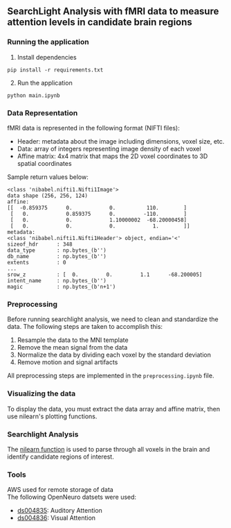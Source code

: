 ## SearchLight Analysis with fMRI data to measure attention levels in candidate brain regions

### Running the application
1. Install dependencies
```
pip install -r requirements.txt
```

2. Run the application
```
python main.ipynb
```

### Data Representation
fMRI data is represented in the following format (NIFTI files):
- Header: metadata about the image including dimensions, voxel size, etc.
- Data: array of integers representing image density of each voxel
- Affine matrix: 4x4 matrix that maps the 2D voxel coordinates to 3D spatial coordinates

Sample return values below:
```
<class 'nibabel.nifti1.Nifti1Image'>
data shape (256, 256, 124)
affine:
[[  -0.859375      0.            0.          110.        ]
 [   0.            0.859375      0.         -110.        ]
 [   0.            0.            1.10000002  -68.20000458]
 [   0.            0.            0.            1.        ]]
metadata:
<class 'nibabel.nifti1.Nifti1Header'> object, endian='<'
sizeof_hdr      : 348
data_type       : np.bytes_(b'')
db_name         : np.bytes_(b'')
extents         : 0
...
srow_z          : [  0.         0.         1.1      -68.200005]
intent_name     : np.bytes_(b'')
magic           : np.bytes_(b'n+1')
```
### Preprocessing
Before running searchlight analysis, we need to clean and standardize the data. The following steps are taken to accomplish this:
1. Resample the data to the MNI template
2. Remove the mean signal from the data
3. Normalize the data by dividing each voxel by the standard deviation
4. Remove motion and signal artifacts

All preprocessing steps are implemented in the `preprocessing.ipynb` file.
### Visualizing the data
To display the data, you must extract the data array and affine matrix, then use nilearn's plotting functions.

### Searchlight Analysis
The [nilearn function](https://brainiak.org/tutorials/07-searchlight/) is used to parse through all voxels in the brain and identify candidate regions of interest.

### Tools
AWS used for remote storage of data
<br/>
The following OpenNeuro datsets were used:
- [ds004835](https://openneuro.org/datasets/ds004835/versions/1.0.0): Auditory Attention
- [ds004836](https://openneuro.org/datasets/ds004836/versions/1.0.0): Visual Attention
